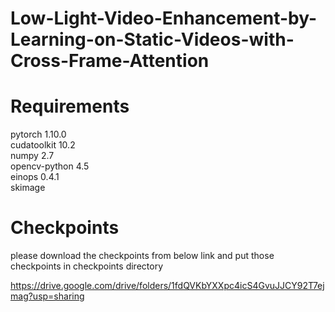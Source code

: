 # Low-Light-Video-Enhancement-by-Learning-on-Static-Videos-with-Cross-Frame-Attention


# Requirements

pytorch 1.10.0\
cudatoolkit 10.2\
numpy 2.7\
opencv-python 4.5\
einops 0.4.1\
skimage


# Checkpoints
please download the checkpoints from below link and put those checkpoints in checkpoints directory

https://drive.google.com/drive/folders/1fdQVKbYXXpc4icS4GvuJJCY92T7ejmag?usp=sharing


